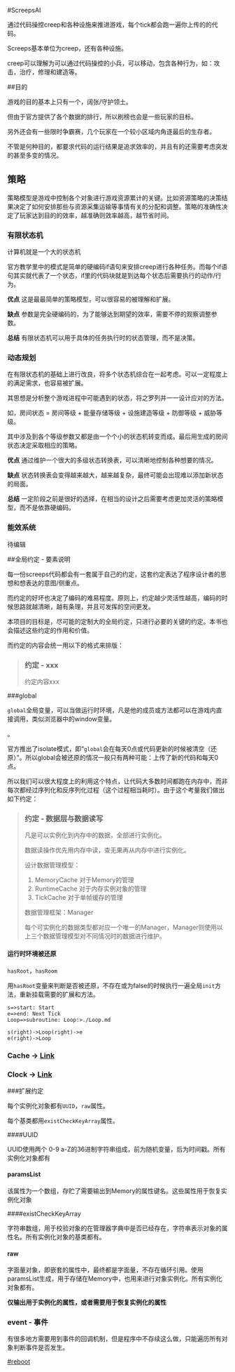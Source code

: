 #ScreepsAI

通过代码操控creep和各种设施来推进游戏，每个tick都会跑一遍你上传的的代码。

Screeps基本单位为creep，还有各种设施。

creep可以理解为可以通过代码操控的小兵，可以移动，包含各种行为，如：攻击，治疗，修理和建造等。

##目的

游戏的目的基本上只有一个，阔张/守护领土。

但由于官方提供了各个数据的排行，所以刷榜也会是一些玩家的目标。

另外还会有一些限时争霸赛，几个玩家在一个较小区域内角逐最后的生存者。

不管是何种目的，都要求代码的运行结果是追求效率的，并且有的还需要考虑突发的甚至多变的情况。

## 策略

策略模型是游戏中控制各个对象进行游戏资源累计的关键。比如资源策略的决策结果决定了如何安排那些与资源采集运输等事情有关的分配和调整。策略的准确性决定了玩家达到目的的效率，越准确则效率越高，越节省时间。

### 有限状态机

计算机就是一个大的状态机

官方教学里中的模式是简单的硬编码if语句来安排creep进行各种任务。而每个if语句其实就代表了一个状态，if里的代码块就是到达每个状态后需要执行的动作/行为。

**优点**	这是最最简单的策略模型，可以很容易的被理解和扩展。

**缺点**	参数是完全硬编码的，为了能够达到期望的效率，需要不停的观察调整参数。

**总结**	有限状态机可以用于具体的任务执行时的状态管理，而不是决策。

### 动态规划

在有限状态机的基础上进行改良，将多个状态机综合在一起考虑。可以一定程度上的满足需求，也容易被扩展。

其思想是分析整个游戏进程中可能遇到的状态，将之罗列并一一设计应对的方法。

如，房间状态 = 房间等级 + 能量存储等级 + 设施建造等级 + 防御等级 + 威胁等级。

其中涉及到各个等级参数又都是由一个个小的状态机转变而成。最后用生成的房间状态决定采取相应的策略。

**优点**	通过维护一个很大的多级状态转换表，可以清晰地控制各种想要的情况。

**缺点**	状态转换表会变得越来越大，越来越复杂，最终可能会出现难以添加新状态的局面。

**总结**	一定阶段之前是很好的选择，在相当的设计之后需要考虑更加灵活的策略模型，而不是依靠硬编码。

### 能效系统

待编辑



##全局约定 - 要素说明

每一份screeps代码都会有一套属于自己的约定，这套约定表达了程序设计者的思想和想表达的意图/侧重点。

而约定的好坏也决定了编码的难易程度。原则上，约定越少灵活性越高，编码的时候思路就越清晰，越有条理，并且可发挥的空间更发。

本项目的目标是，尽可能的定制大的全局约定，只进行必要的关键的约定。本书也会描述这些约定的作用和价值。

而约定的内容会统一用以下的格式来排版：

>### 约定 - xxx
>
>约定内容xxx



###global	

`global`全局变量，可以当做运行时环境，凡是他的成员或方法都可以在游戏内直接调用，类似浏览器中的window变量。

。

官方推出了isolate模式，即“`global`会在每天0点或代码更新的时候被清空（还原）”。所以global会被还原的情况一般只有两种可能：上传了新的代码和每天0点。

所以我们可以很大程度上的利用这个特点，让代码大多数时间都跑在内存中，而非每次都经过序列化和反序列化过程（这个过程相当耗时）。由于这个考量我们做出如下约定：

>### 约定 - 数据层与数据读写
>
>凡是可以实例化到内存中的数据，全部进行实例化。
>
>数据读操作优先用内存中读，查无果再从内存中进行实例化。
>
>设计数据管理模型：
>
>1. MemoryCache		对于Memory的管理
>2. RuntimeCache		对于内存实例对象的管理
>3. TickCache			对于单帧缓存的管理
>
>数据管理框架：Manager
>
>每个可实例化的数据类型都对应一个唯一的Manager，Manager则使用以上三个数据管理模型对不同情况时的数据进行维护。



#### 运行时环境被还原

`hasRoot`，`hasRoom`

用`hasRoot`变量来判断是否被还原，不存在或为false的时候执行一遍全局`init`方法，重新挂载需要的扩展和方法。

```flow
s=>start: Start
e=>end: Next Tick
Loop=>subroutine: Loop:>./Loop.md

s(right)->Loop(right)->e
e(right)->Loop
```



### Cache → [Link](./cache.md)

### Clock → [Link](./Clock.md)



###扩展约定

每个实例化对象都有`UUID`，`raw`属性。

每个基类都用`existCheckKeyArray`属性。

####UUID 

UUID使用两个 0-9 a-Z的36进制字符串组成，前为随机变量，后为时间戳。所有实例化对象都有

#### paramsList

该属性为一个数组，存贮了需要输出到Memory的属性键名。这些属性用于恢复实例化对象

####existCheckKeyArray

字符串数组，用于校验对象的在管理器字典中是否已经存在，字符串表示对象的属性名。所有实例化对象的基类都有。

#### raw

字面量对象，即嵌套的属性中，最终都是字面量，不存在循环引用。使用paramsList生成，用于存储在Memory中，也用来进行对象实例化。所有实例化对象都有。

**仅输出用于实例化的属性，或者需要用于恢复实例化的属性**

### event - 事件

有很多地方需要用到事件的回调机制，但是程序中不存续这么做，只能遍历所有对象判断事件是否发生。



[#reboot](./reboot.md)

